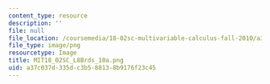 ```yaml
---
content_type: resource
description: ''
file: null
file_location: /coursemedia/18-02sc-multivariable-calculus-fall-2010/a37c037d335dc3b588138b9176f23c45_MIT18_02SC_L8Brds_10a.png
file_type: image/png
resourcetype: Image
title: MIT18_02SC_L8Brds_10a.png
uid: a37c037d-335d-c3b5-8813-8b9176f23c45
---
```

